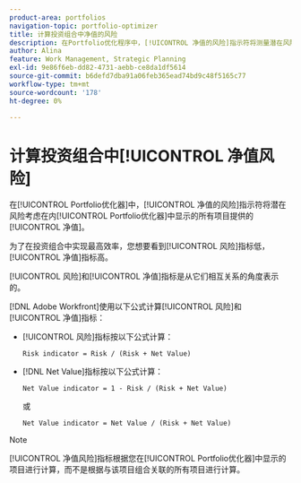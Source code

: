 ```yaml
---
product-area: portfolios
navigation-topic: portfolio-optimizer
title: 计算投资组合中净值的风险
description: 在Portfolio优化程序中，[!UICONTROL 净值的风险]指示符将测量潜在风险，并考虑Portfolio优化程序中显示的所有项目提供的净值。
author: Alina
feature: Work Management, Strategic Planning
exl-id: 9e86f6eb-dd82-4731-aebb-ce8da1df5614
source-git-commit: b6defd7dba91a06feb365ead74bd9c48f5165c77
workflow-type: tm+mt
source-wordcount: '178'
ht-degree: 0%

---
```


# 计算投资组合中[!UICONTROL 净值风险]

在[!UICONTROL Portfolio优化器]中，[!UICONTROL 净值的风险]指示符将潜在风险考虑在内[!UICONTROL Portfolio优化器]中显示的所有项目提供的[!UICONTROL 净值]。 

为了在投资组合中实现最高效率，您想要看到[!UICONTROL 风险]指标低，[!UICONTROL 净值]指标高。 

[!UICONTROL 风险]和[!UICONTROL 净值]指标是从它们相互关系的角度表示的。

[!DNL Adobe Workfront]使用以下公式计算[!UICONTROL 风险]和[!UICONTROL 净值]指标：

* [!UICONTROL 风险]指标按以下公式计算：

  ```
  Risk indicator = Risk / (Risk + Net Value)
  ```

* [!DNL Net Value]指标按以下公式计算：

  ```
  Net Value indicator = 1 - Risk / (Risk + Net Value)
  ```

  或

  ```
  Net Value indicator = Net Value / (Risk + Net Value)
  ```

>[!NOTE]
>
>[!UICONTROL 净值风险]指标根据您在[!UICONTROL Portfolio优化器]中显示的项目进行计算，而不是根据与该项目组合关联的所有项目进行计算。 
